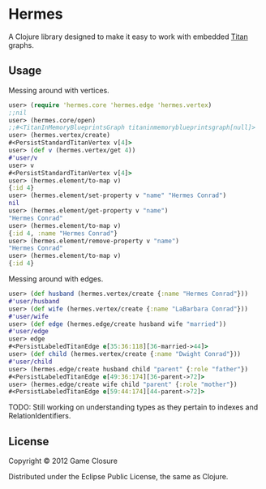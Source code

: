 # Hermes

A Clojure library designed to make it easy to work with embedded [Titan](http://thinkaurelius.github.com/titan/) graphs. 

## Usage

Messing around with vertices.
``` clojure
user> (require 'hermes.core 'hermes.edge 'hermes.vertex)
;;nil
user> (hermes.core/open)
;;#<TitanInMemoryBlueprintsGraph titaninmemoryblueprintsgraph[null]>
user> (hermes.vertex/create)
#<PersistStandardTitanVertex v[4]>
user> (def v (hermes.vertex/get 4))
#'user/v
user> v
#<PersistStandardTitanVertex v[4]>
user> (hermes.element/to-map v)
{:id 4}
user> (hermes.element/set-property v "name" "Hermes Conrad") 
nil
user> (hermes.element/get-property v "name")
"Hermes Conrad"
user> (hermes.element/to-map v)
{:id 4, :name "Hermes Conrad"}
user> (hermes.element/remove-property v "name")
"Hermes Conrad"
user> (hermes.element/to-map v)
{:id 4}
```

Messing around with edges. 
``` clojure
user> (def husband (hermes.vertex/create {:name "Hermes Conrad"}))
#'user/husband
user> (def wife (hermes.vertex/create {:name "LaBarbara Conrad"}))
#'user/wife
user> (def edge (hermes.edge/create husband wife "married")) 
#'user/edge
user> edge
#<PersistLabeledTitanEdge e[35:36:118][36-married->44]>
user> (def child (hermes.vertex/create {:name "Dwight Conrad"}))
#'user/child
user> (hermes.edge/create husband child "parent" {:role "father"}) 
#<PersistLabeledTitanEdge e[49:36:174][36-parent->72]>
user> (hermes.edge/create wife child "parent" {:role "mother"}) 
#<PersistLabeledTitanEdge e[59:44:174][44-parent->72]>
```

TODO: Still working on understanding types as they pertain to indexes and RelationIdentifiers. 
## License

Copyright © 2012 Game Closure

Distributed under the Eclipse Public License, the same as Clojure.
